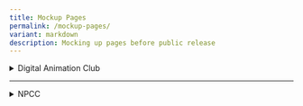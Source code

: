 ```yaml
---
title: Mockup Pages
permalink: /mockup-pages/
variant: markdown
description: Mocking up pages before public release
---
```

<details>
	<summary>Digital Animation Club</summary>
	    <article>
                    <h3>Bringing Creativity to Life</h3>
                    <p>Yio Chu Kang Secondary School's Digital Animation Club CCA enables students to dive into the exciting world of 2D animation, using programs such as CrazyTalk Animator, Flipaclip, CapCut, and Keynote on their iPads. They learn both the technical and creative aspects of animation, developing the skills needed to create their own animated films. Our structured programme equips students with foundational knowledge and experience to prepare them for infocomm-related courses in Institutes of Higher Learning.</p>
                    <p>Members have the opportunity to participate in prestigious competitions, including N.E.mation! and other animation challenges, showcasing their talent and creativity. Students work collaboratively to produce short animated video clips featuring dynamic 2D characters and creations. Final editing is completed using Adobe Premiere Pro and CapCut, culminating in polished, professional projects. Throughout their animation journey, students cultivate important values like teamwork, perseverance, and gratitude, making this a truly enriching experience.</p>
                </article>
    
<section>
                    <h3>Training Schedule</h3>
                    <table>
                        <tbody><tr>
                            <th>Day &amp; Time</th>
                            <th>Teachers-in-charge</th>
                            <th>Venue</th>
                        </tr>
                        <tr>
                            <td>Every Monday<br>3.00pm to 5.30pm</td>
                            <td rowspan="2">
                                <ul>
                                    <li>Mrs Audrey Yip (ext 140)</li>
                                    <li>Mdm Chong Nyuk Foong (ext 135)</li>
                                    <li>Mr Christopher Tan (ext 172)</li>
                                </ul>
                            </td>
                            <td rowspan="2">Digital Learning Lab 1 (Level 4)</td>
                        </tr>
                        <tr>
                            <td>Every Tuesday<br>3.00pm to 5.30pm</td>
                        </tr>
                    </tbody></table>
                </section>
    
<section>
                    <h3>Events / Competitions</h3>
                    <ul>
                        <li>
                            <h4>2024</h4>
                            <ul>
                                <li>YCKSS Chinese New Year Video Creation</li>
                            </ul>
                        </li>
                        <li>
                            <h4>2023</h4>
                            <ul>
                                <li>YCKSS Chinese New Year Video Creation</li>
                                <li>YCKSS 58th Annual Speech &amp; Prize Giving Day Video</li>
                                <li>Video Competition</li>
                            </ul>
                        </li>
                        <li>
                            <h4>2022</h4>
                            <ul>
                                <li>YCKSS Chinese New Year Video Creation</li>
                                <li>YCKSS 57th Annual Speech &amp; Prize Giving Day Video</li>
                            </ul>
                        </li>
                        <li>
                            <h4>2021</h4>
                            <ul>
                                <li>N.E.mation!</li>
                            </ul>
                        </li>
                        <li>
                            <h4>2019</h4>
                            <ul>
                                <li>PacificLight's Crea8sustainability Animation Competition – 2nd Placing &amp; 3rd Placing</li>
                            </ul>
                        </li>
                        <li>
                            <h4>2018</h4>
                            <ul>
                                <li>N6 Cluster Media &amp; Design Festival 2018</li>
                            </ul>
                        </li>
                    </ul>
                </section>
    
<section>
                    <h3>Gallery</h3>
                    <p>10 best photos from 2018 onwards</p>
                    <p><a target="_blank" href="https://drive.google.com/drive/folders/1Rscxp9o02wDBqG9MpAXe5fucKNVVL807?usp=sharing">View Gallery</a></p>
                </section>
            
</details>


<hr>

<details>
<summary>
       NPCC
</summary>
	<header><h3>Nurturing Leaders and Responsible Citizens</h3></header>

<section>
        <p>
            <strong>Yio Chu Kang Secondary School’s National Police Cadet Corps (NPCC) CCA</strong> 
            is committed to nurturing selfless individuals who contribute to the safety and security of the community. 
            Through engaging activities and meaningful experiences, our cadets develop strong character, leadership, and resilience, 
            equipping them to excel as caring and responsible citizens. 
					</p><p>NPCC instills core values such as discipline, loyalty, 
            integrity, resourcefulness, tenacity, and civic consciousness, fostering a sense of responsibility and pride. 
            Cadets gain unique insights into the Singapore Police Force (SPF) through interactions with officers at Neighbourhood 
            Police Centres and visits to various police establishments. To broaden their knowledge and skills, cadets participate 
            in specialized courses, including Anti-Drug Abuse, Basic Law, Crime Prevention, Crime Scene Investigation, First Aid, 
						Police Procedures, and SG Secure. </p>
            <p><strong>These experiences enrich their learning journey, shaping them into capable and community-conscious individuals.</strong>
        </p>
    </section>

<section>
        <h3>Training Schedule</h3>
        <table>
            <thead>
                <tr>
                    <th>Day &amp; Time</th>
                    <th>Teachers-in-Charge</th>
                    <th>Venue</th>
                </tr>
            </thead>
            <tbody>
                <tr>
                    <td>Every Tuesday<br>3.00pm to 5.30pm</td>
                    <td>
                        Ms Goh Yu Fan (ext 174)<br>
                        Mr Wong Mingwei (ext 141)<br>
                        Mr Octave Goh (ext 136)<br>
                        Mr Joseph George (ext 148)<br>
                        Mdm Cindy Ong (ext 139)<br>
                        Ms Nadia Rachael (ext 218)
                    </td>
                    <td>NPCC Room (Level 2) &amp; Blk D Classrooms (Level 1)</td>
                </tr>
            </tbody>
        </table>
    </section>

<section>
        <h3>Events and Courses</h3>

<table>
    <thead>
        <tr>
            <th>
                <h4>EVENTS</h4>
            </th>
        </tr>
    </thead>
    <tbody>
        <tr>
            <td>Air Pistol Shooting Programme</td>
        </tr>
        <tr>
            <td>Annual Unit Camp</td>
        </tr>
        <tr>
            <td>Area 11 Adventure &amp; Survival Training Camp</td>
        </tr>
        <tr>
            <td>Area 11 Secondary 1 Cadets Swearing In Ceremony</td>
        </tr>
        <tr>
            <td>Area 11 Games Day</td>
        </tr>
        <tr>
            <td>Crime Prevention Programme</td>
        </tr>
        <tr>
            <td>Home Team Gallery Visit</td>
        </tr>
        <tr>
            <td>K-9 Dog Unit Visit</td>
        </tr>
        <tr>
            <td>Neighbourhood Police Centre Visit</td>
        </tr>
        <tr>
            <td>NPCC Annual Parade (NPAP)</td>
        </tr>
        <tr>
            <td>Police Heritage Visit</td>
        </tr>
        <tr>
            <td>Yeoman for National School Games (Swimming)</td>
        </tr>
        <tr>
            <td>Police Youth Ambassador</td>
        </tr>
        <tr>
            <td>Sports Enrichment Programme (SEP)</td>
        </tr>
        <tr>
            <td>Total Defence Programme</td>
        </tr>
        <tr>
            <td>YCKSS National Day Parade</td>
        </tr>
        <tr>
            <td>YCKSS Speech Day Parade</td>
        </tr>
    </tbody>
</table>
<table>
    <thead>
        <tr>
            <th>
                <h4>COURSES</h4>
            </th>
        </tr>
    </thead>
    <tbody>
        <tr>
            <td>Basic Law Course</td>
        </tr>
        <tr>
            <td>Cadet Leader Course</td>
        </tr>
        <tr>
            <td>Campcraft Course</td>
        </tr>
        <tr>
            <td>Crime Scene Investigation Course</td>
        </tr>
        <tr>
            <td>Drill Course</td>
        </tr>
        <tr>
            <td>Homefront Security Course</td>
        </tr>
        <tr>
            <td>Leadership and Mentoring Skills Course</td>
        </tr>
        <tr>
            <td>Marksmanship Course</td>
        </tr>
        <tr>
            <td>Non-Commissioned Officer Course</td>
        </tr>
        <tr>
            <td>Oral Communication Course</td>
        </tr>
        <tr>
            <td>Police Procedures Course</td>
        </tr>
        <tr>
            <td>Road Safety Course</td>
        </tr>
        <tr>
            <td>Unarmed Tactics Course</td>
        </tr>
    </tbody>
</table>
    </section>
		
<section>
	<h3>Gallery</h3>
	
</section>
</details>